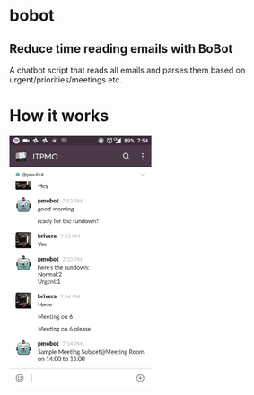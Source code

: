 # bobot
## Reduce time reading emails with BoBot

A chatbot script that reads all emails and parses them based on urgent/priorities/meetings etc. 

# How it works

![example.gif](./images/example.gif)